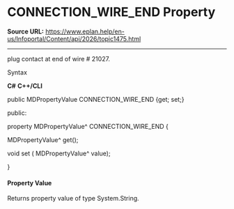 # CONNECTION_WIRE_END Property

**Source URL:** https://www.eplan.help/en-us/Infoportal/Content/api/2026/topic1475.html

---

plug contact at end of wire # 21027.

Syntax

**C#**
**C++/CLI**


public MDPropertyValue CONNECTION_WIRE_END {get; set;}

public:

property MDPropertyValue^ CONNECTION_WIRE_END {

   MDPropertyValue^ get();

   void set (    MDPropertyValue^ value);

}


#### Property Value

Returns property value of type System.String.
